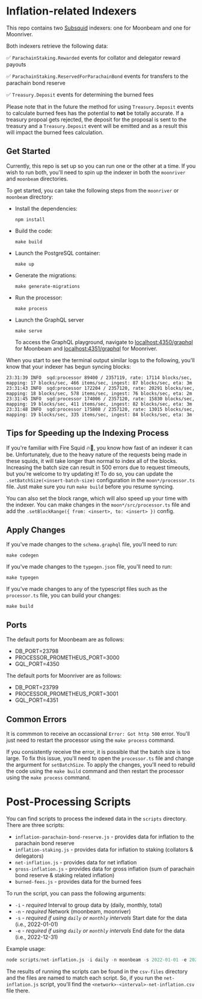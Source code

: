 # Inflation-related Indexers

This repo contains two [Subsquid](https://docs.subsquid.io/) indexers: one for Moonbeam and one for Moonriver.

Both indexers retrieve the following data:

✅ `ParachainStaking.Rewarded` events for collator and delegator reward payouts

✅ `ParachainStaking.ReservedForParachainBond` events for transfers to the parachain bond reserve

✅ `Treasury.Deposit` events for determining the burned fees

Please note that in the future the method for using `Treasury.Deposit` events to calculate burned fees has the potential to **not** be totally accurate. If a treasury propoal gets rejected, the deposit for the proposal is sent to the treasury and a `Treasury.Deposit` event will be emitted and as a result this will impact the burned fees calculation. 

## Get Started

Currently, this repo is set up so you can run one or the other at a time. If you wish to run both, you'll need to spin up the indexer in both the `moonriver` and `moonbeam` directories.

To get started, you can take the following steps from the `moonriver` or `moonbeam` directory:

- Install the dependencies:

    ```
    npm install
    ```

- Build the code:

    ```
    make build
    ```

- Launch the PostgreSQL container:

    ```
    make up
    ```

- Generate the migrations:

    ```
    make generate-migrations
    ```

- Run the processor:

    ```
    make process
    ```

- Launch the GraphQL server

    ```
    make serve
    ```

    To access the GraphQL playground, navigate to [localhost:4350/graphql](http://localhost:4350/graphql) for Moonbeam and [localhost:4351/graphql](http://localhost:4351/graphql) for Moonriver.


When you start to see the terminal output similar logs to the following, you'll know that your indexer has begun syncing blocks:

```
23:31:39 INFO  sqd:processor 89400 / 2357119, rate: 17114 blocks/sec, mapping: 17 blocks/sec, 466 items/sec, ingest: 87 blocks/sec, eta: 3m
23:31:43 INFO  sqd:processor 172204 / 2357120, rate: 20291 blocks/sec, mapping: 18 blocks/sec, 578 items/sec, ingest: 76 blocks/sec, eta: 2m
23:31:45 INFO  sqd:processor 174006 / 2357120, rate: 15830 blocks/sec, mapping: 19 blocks/sec, 411 items/sec, ingest: 82 blocks/sec, eta: 3m
23:31:48 INFO  sqd:processor 175808 / 2357120, rate: 13015 blocks/sec, mapping: 19 blocks/sec, 335 items/sec, ingest: 84 blocks/sec, eta: 3m
```

## Tips for Speeding up the Indexing Process

If you're familiar with Fire Squid 🔥🦑, you know how fast of an indexer it can be. Unfortunately, due to the heavy nature of the requests being made in these squids, it will take longer than normal to index all of the blocks. Increasing the batch size can result in 500 errors due to request timeouts, but you're welcome to try updating it! To do so, you can update the `.setBatchSize(<insert-batch-size)` configuration in the `moon*/processor.ts` file. Just make sure you run `make build` before you resume syncing. 

You can also set the block range, which will also speed up your time with the indexer. You can make changes in the `moon*/src/processor.ts` file and add the `.setBlockRange({ from: <insert>, to: <insert> })` config.

## Apply Changes

If you've made changes to the `schema.graphql` file, you'll need to run:

```
make codegen
```

If you've made changes to the `typegen.json` file, you'll need to run:

```
make typegen
```

If you've made changes to any of the typescript files such as the `processor.ts` file, you can build your changes:

```
make build
```

## Ports

The default ports for Moonbeam are as follows:

- DB_PORT=23798
- PROCESSOR_PROMETHEUS_PORT=3000
- GQL_PORT=4350

The default ports for Moonriver are as follows:

- DB_PORT=23799
- PROCESSOR_PROMETHEUS_PORT=3001
- GQL_PORT=4351

## Common Errors

It is commmon to receive an occassional `Error: Got http 500` error. You'll just need to restart the processor using the `make process` command. 

If you consistently receive the error, it is possible that the batch size is too large. To fix this issue, you'll need to open the `processor.ts` file and change the argurment for `setBatchSize`. To apply the changes, you'll need to rebuild the code using the `make build` command and then restart the processor using the `make process` command.

# Post-Processing Scripts

You can find scripts to process the indexed data in the `scripts` directory. There are three scripts:

- `inflation-parachain-bond-reserve.js` - provides data for inflation to the parachain bond reserve
- `inflation-staking.js` - provides data for inflation to staking (collators & delegators)
- `net-inflation.js` - provides data for net inflation
- `gross-inflation.js` - provides data for gross inflation (sum of parachain bond reserve & staking related inflation)
- `burned-fees.js` - provides data for the burned fees

To run the script, you can pass the following arguments:

- `-i` - *required* Interval to group data by (daily, monthly, total)
- `-n` - *required* Network (moonbeam, moonriver)
- `-s` - *required if using `daily` or `monthly` intervals* Start date for the data (i.e., 2022-01-01)
- `-e` - *required if using `daily` or `monthly` intervals* End date for the data (i.e., 2022-12-31)

Example usage:

```s
node scripts/net-inflation.js -i daily -n moonbeam -s 2022-01-01 -e 2022-12-31
```

The results of running the scripts can be found in the `csv-files` directory and the files are named to match each script. So, if you run the `net-inflation.js` script, you'll find the `<network>-<interval>-net-inflation.csv` file there.
